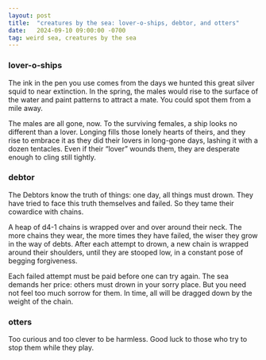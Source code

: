 ```yaml
---
layout: post
title:  "creatures by the sea: lover-o-ships, debtor, and otters"
date:   2024-09-10 09:00:00 -0700
tag: weird sea, creatures by the sea
---
```


### lover-o-ships
The ink in the pen you use comes from the days we hunted this great silver squid to near extinction. In the spring, the males would rise to the surface of the water and paint patterns to attract a mate. You could spot them from a mile away.

The males are all gone, now. To the surviving females, a ship looks no different than a lover. Longing fills those lonely hearts of theirs, and they rise to embrace it as they did their lovers in long-gone days, lashing it with a dozen tentacles. Even if their “lover” wounds them, they are desperate enough to cling still tightly. 

### debtor
The Debtors know the truth of things: one day, all things must drown. They have tried to face this truth themselves and failed. So they tame their cowardice with chains.

A heap of d4-1 chains is wrapped over and over around their neck. The more chains they wear, the more times they have failed, the wiser they grow in the way of debts. After each attempt to drown, a new chain is wrapped around their shoulders, until they are stooped low, in a constant pose of begging forgiveness.

Each failed attempt must be paid before one can try again. The sea demands her price: others must drown in your sorry place. But you need not feel too much sorrow for them. In time, all will be dragged down by the weight of the chain.

### otters
Too curious and too clever to be harmless. Good luck to those who try to stop them while they play. 
